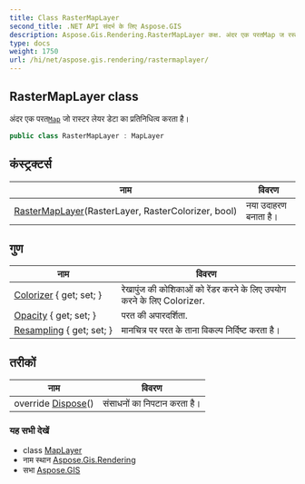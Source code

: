 ```yaml
---
title: Class RasterMapLayer
second_title: .NET API संदर्भ के लिए Aspose.GIS
description: Aspose.Gis.Rendering.RasterMapLayer कक्ष. अंदर एक परतMap ज रस्टर लेयर डेट क प्रतनधत्व करत है
type: docs
weight: 1750
url: /hi/net/aspose.gis.rendering/rastermaplayer/
---
```

## RasterMapLayer class

अंदर एक परत[`Map`](../map/) जो रास्टर लेयर डेटा का प्रतिनिधित्व करता है।

```csharp
public class RasterMapLayer : MapLayer
```

## कंस्ट्रक्टर्स

| नाम | विवरण |
| --- | --- |
| [RasterMapLayer](rastermaplayer/)(RasterLayer, RasterColorizer, bool) | नया उदाहरण बनाता है। |

## गुण

| नाम | विवरण |
| --- | --- |
| [Colorizer](../../aspose.gis.rendering/rastermaplayer/colorizer/) { get; set; } | रेखापुंज की कोशिकाओं को रेंडर करने के लिए उपयोग करने के लिए Colorizer. |
| [Opacity](../../aspose.gis.rendering/maplayer/opacity/) { get; set; } | परत की अपारदर्शिता. |
| [Resampling](../../aspose.gis.rendering/rastermaplayer/resampling/) { get; set; } | मानचित्र पर परत के ताना विकल्प निर्दिष्ट करता है। |

## तरीकों

| नाम | विवरण |
| --- | --- |
| override [Dispose](../../aspose.gis.rendering/rastermaplayer/dispose/)() | संसाधनों का निपटान करता है। |

### यह सभी देखें

* class [MapLayer](../maplayer/)
* नाम स्थान [Aspose.Gis.Rendering](../../aspose.gis.rendering/)
* सभा [Aspose.GIS](../../)


